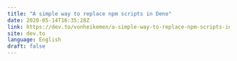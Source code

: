```yaml
---
title: "A simple way to replace npm scripts in Deno"
date: 2020-05-14T16:35:28Z
link: https://dev.to/vonheikemen/a-simple-way-to-replace-npm-scripts-in-deno-4j0g?utm_medium=RSS&utm_source=news.12bit.vn
site: dev.to
language: English
draft: false
---
```

